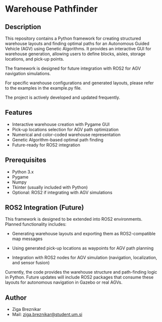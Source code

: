 # Warehouse Pathfinder

## Description

This repository contains a Python framework for creating structured warehouse layouts and finding optimal paths for an Autonomous Guided Vehicle (AGV) using Genetic Algorithms.
It provides an interactive GUI for warehouse generation, allowing users to define blocks, aisles, storage locations, and pick-up points.

The framework is designed for future integration with ROS2 for AGV navigation simulations.

For specific warehouse configurations and generated layouts, please refer to the examples in the example.py file.

The project is actively developed and updated frequently.

## Features
- Interactive warehouse creation with Pygame GUI
- Pick-up locations selection for AGV path optimization
- Numerical and color-coded warehouse representation
- Genetic Algorithm-based optimal path finding
- Future-ready for ROS2 integration

## Prerequisites
- Python 3.x
- Pygame
- Numpy
- Tkinter (usually included with Python)
- Optional: ROS2 if integrating with AGV simulations

## ROS2 Integration (Future)

This framework is designed to be extended into ROS2 environments.
Planned functionality includes:

- Generating warehouse layouts and exporting them as ROS2-compatible map messages

- Using generated pick-up locations as waypoints for AGV path planning

- Integration with ROS2 nodes for AGV simulation (navigation, localization, and sensor fusion)

Currently, the code provides the warehouse structure and path-finding logic in Python.
Future updates will include ROS2 packages that consume these layouts for autonomous navigation in Gazebo or real AGVs.

## Author

- Ziga Breznikar
- Mail: ziga.breznikar@student.um.si

